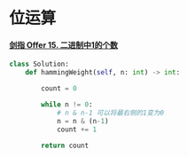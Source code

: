 # 位运算

#### [剑指 Offer 15. 二进制中1的个数](https://leetcode-cn.com/problems/er-jin-zhi-zhong-1de-ge-shu-lcof/)

```python
class Solution:
    def hammingWeight(self, n: int) -> int:

        count = 0

        while n != 0:
            # n & n-1 可以将最右侧的1变为0
            n = n & (n-1)
            count += 1

        return count
```

